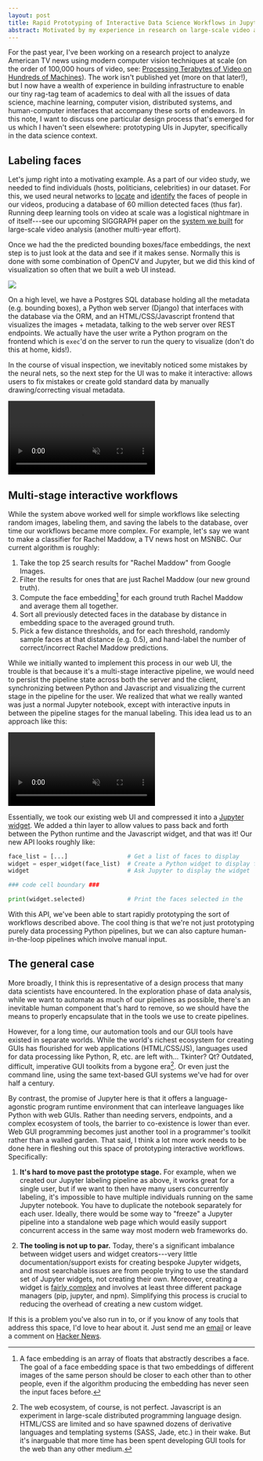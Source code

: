 ```yaml
---
layout: post
title: Rapid Prototyping of Interactive Data Science Workflows in Jupyter
abstract: Motivated by my experience in research on large-scale video analysis, I look at how Jupyter's web integration provides new opportunities for easily creating bespoke interactive data processing pipelines with a human in the loop.
---
```


For the past year, I've been working on a research project to analyze American TV news using modern computer vision techniques at scale (on the order of 100,000 hours of video, see: [Processing Terabytes of Video on Hundreds of Machines](http://www.cs.cmu.edu/~apoms/blog/scanner/2018/05/21/scanner.html)). The work isn't published yet (more on that later!), but I now have a wealth of experience in building infrastructure to enable our tiny rag-tag team of academics to deal with all the issues of data science, machine learning, computer vision, distributed systems, and human-computer interfaces that accompany these sorts of endeavors. In this note, I want to discuss one particular design process that's emerged for us which I haven't seen elsewhere: prototyping UIs in Jupyter, specifically in the data science context.

## Labeling faces

Let's jump right into a motivating example. As a part of our video study, we needed to find individuals (hosts, politicians, celebrities) in our dataset. For this, we used neural networks to [locate](https://github.com/kpzhang93/MTCNN_face_detection_alignment/) and [identify](https://github.com/davidsandberg/facenet) the faces of people in our videos, producing a database of 60 million detected faces (thus far). Running deep learning tools on video at scale was a logistical nightmare in of itself---see our upcoming SIGGRAPH paper on the [system we built](https://github.com/scanner-research/scanner) for large-scale video analysis (another multi-year effort).

Once we had the the predicted bounding boxes/face embeddings, the next step is to just look at the data and see if it makes sense. Normally this is done with some combination of OpenCV and Jupyter, but we did this kind of visualization so often that we built a web UI instead.

![](/images/assets/prototyping1.png)

On a high level, we have a Postgres SQL database holding all the metadata (e.g. bounding boxes), a Python web server (Django) that interfaces with the database via the ORM, and an HTML/CSS/Javascript frontend that visualizes the images + metadata, talking to the web server over REST endpoints. We actually have the user write a Python program on the frontend which is `exec`'d on the server to run the query to visualize (don't do this at home, kids!).

In the course of visual inspection, we inevitably noticed some mistakes by the neural nets, so the next step for the UI was to make it interactive: allows users to fix mistakes or create gold standard data by manually drawing/correcting visual metadata.

<p><video src="/images/assets/prototyping2.mp4" autoplay loop muted></video></p>

## Multi-stage interactive workflows

While the system above worked well for simple workflows like selecting random images, labeling them, and saving the labels to the database, over time our workflows became more complex. For example, let's say we want to make a classifier for Rachel Maddow, a TV news host on MSNBC. Our current algorithm is roughly:

1. Take the top 25 search results for "Rachel Maddow" from Google Images.
2. Filter the results for ones that are just Rachel Maddow (our new ground truth).
3. Compute the face embedding[^1] for each ground truth Rachel Maddow and average them all together.
4. Sort all previously detected faces in the database by distance in embedding space to the averaged ground truth.
5. Pick a few distance thresholds, and for each threshold, randomly sample faces at that distance (e.g. 0.5), and hand-label the number of correct/incorrect Rachel Maddow predictions.

While we initially wanted to implement this process in our web UI, the trouble is that because it's a multi-stage interactive pipeline, we would need to persist the pipeline state across both the server and the client, synchronizing between Python and Javascript and visualizing the current stage in the pipeline for the user. We realized that what we really wanted was just a normal Jupyter notebook, except with interactive inputs in between the pipeline stages for the manual labeling. This idea lead us to an approach like this:

<p><video src="/images/assets/prototyping3.mp4" autoplay loop muted></video></p>

Essentially, we took our existing web UI and compressed it into a [Jupyter widget](https://github.com/jupyter-widgets/ipywidgets/). We added a thin layer to allow values to pass back and forth between the Python runtime and the Javascript widget, and that was it! Our new API looks roughly like:

```python
face_list = [...]                 # Get a list of faces to display
widget = esper_widget(face_list)  # Create a Python widget to display faces
widget                            # Ask Jupyter to display the widget

### code cell boundary ###

print(widget.selected)            # Print the faces selected in the
```

With this API, we've been able to start rapidly prototyping the sort of workflows described above. The cool thing is that we're not just prototyping purely data processing Python pipelines, but we can also capture human-in-the-loop pipelines which involve manual input.

## The general case

More broadly, I think this is representative of a design process that many data scientists have encountered. In the exploration phase of data analysis, while we want to automate as much of our pipelines as possible, there's an inevitable human component that's hard to remove, so we should have the means to properly encapsulate that in the tools we use to create pipelines.

However, for a long time, our automation tools and our GUI tools have existed in separate worlds. While the world's richest ecosystem for creating GUIs has flourished for web applications (HTML/CSS/JS), languages used for data processing like Python, R, etc. are left with... Tkinter? Qt? Outdated, difficult, imperative GUI toolkits from a bygone era[^2]. Or even just the command line, using the same text-based GUI systems we've had for over half a century.

By contrast, the promise of Jupyter here is that it offers a language-agonstic program runtime environment that can interleave languages like Python with web GUIs. Rather than needing servers, endpoints, and a complex ecosystem of tools, the barrier to co-existence is lower than ever. Web GUI programming becomes just another tool in a programmer's toolkit rather than a walled garden. That said, I think a lot more work needs to be done here in fleshing out this space of prototyping interactive workflows. Specifically:

1. **It's hard to move past the prototype stage.** For example, when we created our Jupyter labeling pipeline as above, it works great for a single user, but if we want to then have many users concurrently labeling, it's impossible to have multiple individuals running on the same Jupyter notebook. You have to duplicate the notebook separately for each user. Ideally, there would be some way to "freeze" a Jupyter pipeline into a standalone web page which would easily support concurrent access in the same way most modern web frameworks do.

2. **The tooling is not up to par.** Today, there's a significant imbalance between widget users and widget creators---very little documentation/support exists for creating bespoke Jupyter widgets, and most searchable issues are from people trying to use the standard set of Jupyter widgets, not creating their own. Moreover, creating a widget is [fairly complex](https://github.com/jupyter-widgets/widget-cookiecutter) and involves at least three different package managers (pip, jupyter, and npm). Simplifying this process is crucial to reducing the overhead of creating a new custom widget.

If this is a problem you've also run in to, or if you know of any tools that address this space, I'd love to hear about it. Just send me an [email](mailto:wcrichto@cs.stanford.edu) or leave a comment on [Hacker News](https://news.ycombinator.com/item?id=17202387).

[^1]: A face embedding is an array of floats that abstractly describes a face. The goal of a face embedding space is that two embeddings of different images of the same person should be closer to each other than to other people, even if the algorithm producing the embedding has never seen the input faces before.

[^2]: The web ecosystem, of course, is not perfect. Javascript is an experiment in large-scale distributed programming language design. HTML/CSS are limited and so have spawned dozens of derivative languages and templating systems (SASS, Jade, etc.) in their wake. But it's inarguable that more time has been spent developing GUI tools for the web than any other medium.
